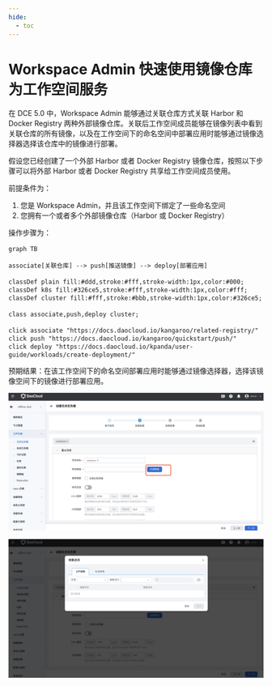 ```yaml
---
hide:
  - toc
---
```


# Workspace Admin 快速使用镜像仓库为工作空间服务

在 DCE 5.0 中，Workspace Admin 能够通过关联仓库方式关联 Harbor 和 Docker Registry 两种外部镜像仓库。关联后工作空间成员能够在镜像列表中看到关联仓库的所有镜像，以及在工作空间下的命名空间中部署应用时能够通过镜像选择器选择该仓库中的镜像进行部署。

假设您已经创建了一个外部 Harbor 或者 Docker Registry 镜像仓库，按照以下步骤可以将外部 Harbor 或者 Docker Registry 共享给工作空间成员使用。

前提条件为：

1. 您是 Workspace Admin，并且该工作空间下绑定了一些命名空间
2. 您拥有一个或者多个外部镜像仓库（Harbor 或 Docker Registry）

操作步骤为：

```mermaid
graph TB

associate[关联仓库] --> push[推送镜像] --> deploy[部署应用]

classDef plain fill:#ddd,stroke:#fff,stroke-width:1px,color:#000;
classDef k8s fill:#326ce5,stroke:#fff,stroke-width:1px,color:#fff;
classDef cluster fill:#fff,stroke:#bbb,stroke-width:1px,color:#326ce5;

class associate,push,deploy cluster;

click associate "https://docs.daocloud.io/kangaroo/related-registry/"
click push "https://docs.daocloud.io/kangaroo/quickstart/push/"
click deploy "https://docs.daocloud.io/kpanda/user-guide/workloads/create-deployment/"
```

预期结果：在该工作空间下的命名空间部署应用时能够通过镜像选择器，选择该镜像空间下的镜像进行部署应用。

![选择镜像](../images/wsadmin01.png)

![镜像选择](../images/wsadmin02.png)
